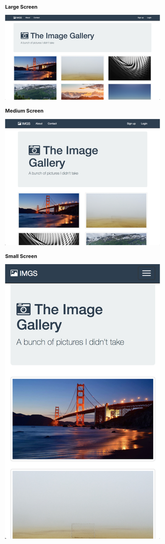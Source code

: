 ### Large Screen

![alt text](https://github.com/curreythomas/responsive-img-site/blob/master/images/Large%20Screen.png)

### Medium Screen

![alt text](https://github.com/curreythomas/responsive-img-site/blob/master/images/Medium%20Screen.png)

### Small Screen

![alt text](https://github.com/curreythomas/responsive-img-site/blob/master/images/Small%20Screen.png)
